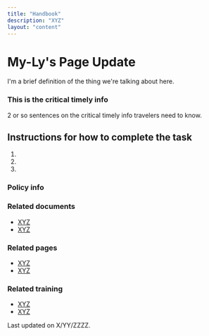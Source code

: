 ```yaml
---
title: "Handbook"
description: "XYZ"
layout: "content"
---
```


# <this is a title> My-Ly's Page Update

<define the topic in lay terms>  I'm a brief definition of the thing we're talking about here.
  
### <critical timely info > This is the critical timely info 
  2 or so sentences on the critical timely info travelers need to know. 


## <body content> Instructions for how to complete the task

1. 
2. 
3. 
  
### <policy info> Policy info


### <related documents> Related documents 
  
- [XYZ](XYZ)
- [XYZ](XYZ)

### <related webpages on DTMO site> Related pages
  
- [XYZ](XYZ)
- [XYZ](XYZ)

### <related training> Related training

- [XYZ](XYZ)
- [XYZ](XYZ)

<last updated date> Last updated on X/YY/ZZZZ.
